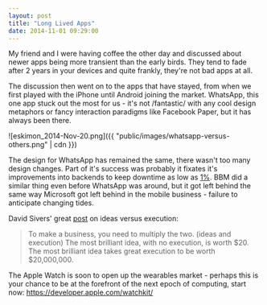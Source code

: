 ```yaml
---
layout: post
title: "Long Lived Apps"
date: 2014-11-01 09:29:00
---
```



My friend and I were having coffee the other day and discussed about newer apps being more transient than the early birds. They tend to fade after 2 years in your devices and quite frankly, they're not bad apps at all.

The discussion then went on to the apps that have stayed, from when we first played with the iPhone until Android joining the market. WhatsApp, this one app stuck out the most for us - it's not /fantastic/ with any cool design metaphors or fancy interaction paradigms like Facebook Paper, but it has always been there.

![eskimon_2014-Nov-20.png]({{ "public/images/whatsapp-versus-others.png" | cdn }})

The design for WhatsApp has remained the same, there wasn't too many design changes. Part of it's success was probably it fixates it's improvements into backends to keep downtime as low as [1%](http://qz.com/178897/a-hand-written-note-explains-the-radical-purity-driving-whatsapps-success/). BBM did a similar thing even before WhatsApp was around, but it got left behind the same way Microsoft got left behind in the mobile business - failure to anticipate changing tides.

David Sivers' great [post](http://sivers.org/multiply) on ideas versus execution:

> To make a business, you need to multiply the two. (ideas and execution)
The most brilliant idea, with no execution, is worth $20.
The most brilliant idea takes great execution to be worth $20,000,000.

The Apple Watch is soon to open up the wearables market - perhaps this is your chance to be at the forefront of the next epoch of computing, start now: https://developer.apple.com/watchkit/

